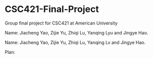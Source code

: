 # CSC421-Final-Project
Group final project for CSC421 at American University

Name: Jiacheng Yao, Zijie Yu, Zhiqi Lu, Yanqing Lyu and Jingye Hao.

Name: Jiacheng Yao, Zijie Yu, Zhiqi Lu, Yanqing Lv and Jingye Hao.

Plan: 


